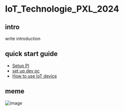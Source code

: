 # IoT_Technologie_PXL_2024
## intro
write introduction

## quick start guide 
- [Setup PI](Docs/Set_Up_Pi.md)
- [set up dev pc]() 
- [How to use IoT device]()

## meme 

![image](https://github.com/SeppeBudenaers/IoT_Technologie_PXL_2024/assets/101107875/f6152518-8eed-45db-8248-a9c1e50854f7)
